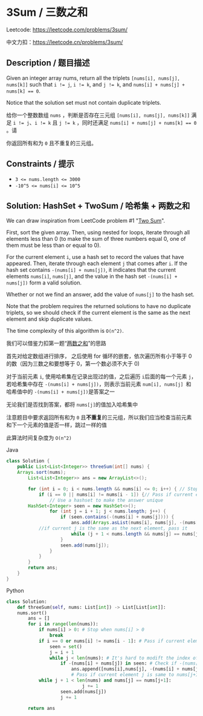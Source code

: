# 3Sum / 三数之和

Leetcode: https://leetcode.com/problems/3sum/

中文力扣：https://leetcode.cn/problems/3sum/

## Description / 题目描述

Given an integer array nums, return all the triplets `[nums[i], nums[j], nums[k]]` such that `i != j`, `i != k`, and `j != k`, and `nums[i] + nums[j] + nums[k] == 0`.

Notice that the solution set must not contain duplicate triplets.

给你一个整数数组 `nums` ，判断是否存在三元组 `[nums[i], nums[j], nums[k]]` 满足 `i != j`、`i != k` 且 `j != k` ，同时还满足 `nums[i] + nums[j] + nums[k] == 0` 。请

你返回所有和为 `0` 且不重复的三元组。

## Constraints **/ 提示**

- `3 <= nums.length <= 3000`
- `-10^5 <= nums[i] <= 10^5`

## Solution: HashSet + TwoSum / 哈希集 + 两数之和

We can draw inspiration from LeetCode problem #1 "[Two Sum](/Solution/0001_Two_Sum.md)".

First, sort the given array. Then, using nested for loops, iterate through all elements less than 0 (to make the sum of three numbers equal 0, one of them must be less than or equal to 0).

For the current element `i`, use a hash set to record the values that have appeared. Then, iterate through each element `j` that comes after `i`. If the hash set contains `-(nums[i] + nums[j])`, it indicates that the current elements `nums[i]`, `nums[j]`, and the value in the hash set `-(nums[i] + nums[j])` form a valid solution.

Whether or not we find an answer, add the value of `nums[j]` to the hash set.

Note that the problem requires the returned solutions to have no duplicate triplets, so we should check if the current element is the same as the next element and skip duplicate values.

The time complexity of this algorithm is `O(n^2)`.

我们可以借鉴力扣第一题“[两数之和](/Solution/0001_Two_Sum.md)”的思路

首先对给定数组进行排序， 之后使用 for 循环的嵌套，依次遍历所有小于等于 0 的数（因为三数之和要想等于 0，第一个数必须不大于 0)

对于当前元素 `i`, 使用哈希集在记录出现过的值，之后遍历 `i`后面的每一个元素 `j`，若哈希集中存在 `-(nums[i] + nums[j])`，则表示当前元素 `num[i], nums[j] `和 哈希值中的 `-(nums[i] + nums[j])`是答案之一

无论我们是否找到答案，都将 `nums[j]`的值加入哈希集中

注意题目中要求返回所有和为 `0` 且**不重复**的三元组，所以我们应当检查当前元素和下一个元素的值是否一样，跳过一样的值

此算法时间复杂度为 `O(n^2)`

Java

```java
class Solution {
    public List<List<Integer>> threeSum(int[] nums) {
	Arrays.sort(nums);
        List<List<Integer>> ans = new ArrayList<>();

        for (int i = 0; i < nums.length && nums[i] <= 0; i++) { // Stop when nums[i] > 0
            if (i == 0 || nums[i] != nums[i - 1]) {// Pass if current element is the same as the one before
              	// Use a hashset to make the answer unique
		HashSet<Integer> seen = new HashSet<>();
                for (int j = i + 1; j < nums.length; j++) {
                    if (seen.contains(-(nums[i] + nums[j]))) {
                        ans.add(Arrays.asList(nums[i], nums[j], -(nums[i] + nums[j])));
			//if current j is the same as the next element, pass it
                        while (j + 1 < nums.length && nums[j] == nums[j + 1]) j++;
                    }
                    seen.add(nums[j]);
                }
            }
        }
        return ans;
    }
}

```

Python

```python
class Solution:
    def threeSum(self, nums: List[int]) -> List[List[int]]:
	nums.sort()
        ans = []
        for i in range(len(nums)):
            if nums[i] > 0: # Stop when nums[i] > 0
                break
            if i == 0 or nums[i] != nums[i - 1]: # Pass if current element is the same as the one before
                seen = set()
                j = i + 1
                while j < len(nums): # It's hard to modift the index of the for loop in python, so it's better to use a while loop here
                    if -(nums[i] + nums[j]) in seen: # Check if -(nums[i] + nums[j]) exists
                        ans.append([nums[i],nums[j], -(nums[i] + nums[j])])
                      	# Pass if current element j is same to nums[j+1]
			while j + 1 < len(nums) and nums[j] == nums[j+1]:
                            j += 1
                    seen.add(nums[j])
                    j += 1

        return ans

```
